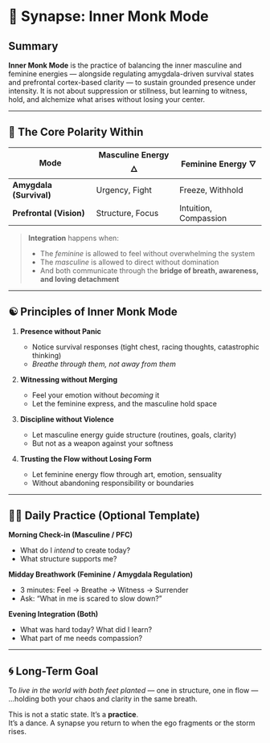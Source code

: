 # 🧠 Synapse: Inner Monk Mode

## Summary
**Inner Monk Mode** is the practice of balancing the inner masculine and feminine energies — alongside regulating amygdala-driven survival states and prefrontal cortex-based clarity — to sustain grounded presence under intensity. It is not about suppression or stillness, but learning to witness, hold, and alchemize what arises without losing your center.

---

## 🔄 The Core Polarity Within

| Mode                     | Masculine Energy 🜂   | Feminine Energy 🜄    |
|--------------------------|----------------------|------------------------|
| **Amygdala (Survival)**  | Urgency, Fight        | Freeze, Withhold       |
| **Prefrontal (Vision)**  | Structure, Focus      | Intuition, Compassion  |

> **Integration** happens when:  
> - The *feminine* is allowed to feel without overwhelming the system  
> - The *masculine* is allowed to direct without domination  
> - And both communicate through the **bridge of breath, awareness, and loving detachment**

---

## ☯️ Principles of Inner Monk Mode

1. **Presence without Panic**  
   - Notice survival responses (tight chest, racing thoughts, catastrophic thinking)  
   - *Breathe through them, not away from them*

2. **Witnessing without Merging**  
   - Feel your emotion without *becoming* it  
   - Let the feminine express, and the masculine hold space

3. **Discipline without Violence**  
   - Let masculine energy guide structure (routines, goals, clarity)  
   - But not as a weapon against your softness

4. **Trusting the Flow without Losing Form**  
   - Let feminine energy flow through art, emotion, sensuality  
   - Without abandoning responsibility or boundaries

---

## 🧘‍♂️ Daily Practice (Optional Template)

**Morning Check-in (Masculine / PFC)**  
- What do I *intend* to create today?  
- What structure supports me?

**Midday Breathwork (Feminine / Amygdala Regulation)**  
- 3 minutes: Feel → Breathe → Witness → Surrender  
- Ask: “What in me is scared to slow down?”

**Evening Integration (Both)**  
- What was hard today? What did I learn?  
- What part of me needs compassion?

---

## 🌀 Long-Term Goal

To *live in the world with both feet planted* — one in structure, one in flow —  
...holding both your chaos and clarity in the same breath.

This is not a static state. It’s a **practice**.  
It’s a dance. A synapse you return to when the ego fragments or the storm rises.
